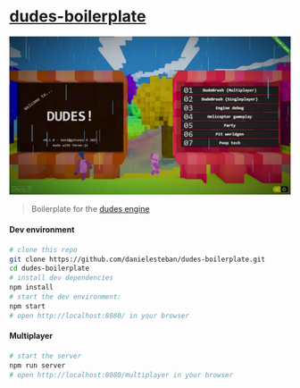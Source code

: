 [dudes-boilerplate](https://dudes.gatunes.com/)
==

[![screenshot](https://github.com/danielesteban/dudes/raw/master/screenshot.png)](https://dudes.gatunes.com/)

> Boilerplate for the [dudes engine](https://github.com/danielesteban/dudes#readme)

#### Dev environment

```bash
# clone this repo
git clone https://github.com/danielesteban/dudes-boilerplate.git
cd dudes-boilerplate
# install dev dependencies
npm install
# start the dev environment:
npm start
# open http://localhost:8080/ in your browser
```

#### Multiplayer

```bash
# start the server
npm run server
# open http://localhost:8080/multiplayer in your browser
```
